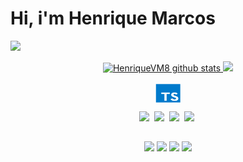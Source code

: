 # Hi, i'm Henrique Marcos

[![](https://github-readme-activity-graph.vercel.app/graph?username=HenriqueVM8&bg_color=0d1117&color=DCDCDC&line=1f1e1e&point=16fd00&area=true&hide_border=true)](github-readme-activity-graph)

<div align="center">
  <a href="https://github.com/HenriqueVM8/github-readme-stats">
      <img height="180em" src="https://github-readme-stats.vercel.app/api?username=HenriqueVM8&show_icons=true&include_all_commits=true&theme=dark" alt="HenriqueVM8 github stats"/>
      <img height="180em" src="https://github-readme-stats.vercel.app/api/top-langs/?username=HenriqueVM8&layout=compact&theme=dark" />
  </a>
</div>

<div style="display: inline_block" align="center"><br>
  <img align="center" alt="Henrique-Ts" height="30" width="40" src="https://raw.githubusercontent.com/devicons/devicon/master/icons/typescript/typescript-plain.svg">
</div>

<p align="center">
  <!-- HTML Icon -->
  <img src="https://user-images.githubusercontent.com/35739995/122654956-2b934900-d125-11eb-94b1-58102216fa9f.png">&nbsp;
  <!-- CSS Icon -->
  <img src="https://user-images.githubusercontent.com/35739995/122655003-80cf5a80-d125-11eb-9718-c0d416a29986.png">&nbsp;
  <!-- JS Icon -->
  <img height='40' src="https://user-images.githubusercontent.com/35739995/122655475-c0e40c80-d128-11eb-9608-c8667123c1b4.png">&nbsp;
  <!-- Git Icon -->
  <img src="https://user-images.githubusercontent.com/35739995/122655117-7c577180-d126-11eb-9b30-3591b1252bb5.png">&nbsp;
</p>


##

<div align="center"> 
  <a href="https://instagram.com/henrique._vm" target="_blank"><img src="https://img.shields.io/badge/-Instagram-%23E4405F?style=for-the-badge&logo=instagram&logoColor=white" target="_blank"></a>
  <a href="https://discord.gg/" target="_blank"><img src="https://img.shields.io/badge/Discord-7289DA?style=for-the-badge&logo=discord&logoColor=white" target="_blank"></a> 
  <a href = "mailto:vieiramarcosh@gmail.com"><img src="https://img.shields.io/badge/-Gmail-%23333?style=for-the-badge&logo=gmail&logoColor=white" target="_blank"></a>
  <a href="https://www.linkedin.com/in/" target="_blank"><img src="https://img.shields.io/badge/-LinkedIn-%230077B5?style=for-the-badge&logo=linkedin&logoColor=white" target="_blank"></a> 
</div>
